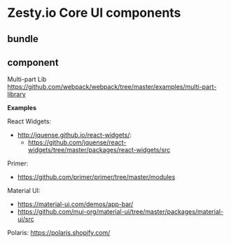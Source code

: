 # Zesty.io Core UI components

## bundle

## component

Multi-part Lib
https://github.com/webpack/webpack/tree/master/examples/multi-part-library

**Examples**

React Widgets:

- http://jquense.github.io/react-widgets/:
  - https://github.com/jquense/react-widgets/tree/master/packages/react-widgets/src

Primer:

- https://github.com/primer/primer/tree/master/modules

Material UI:

- https://material-ui.com/demos/app-bar/
- https://github.com/mui-org/material-ui/tree/master/packages/material-ui/src

Polaris:
https://polaris.shopify.com/
